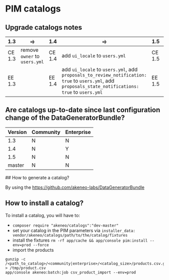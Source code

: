 # PIM catalogs

## Upgrade catalogs notes

  1.3  |&#10596;                     |   1.4  |&#10596;                       |  1.5   |&#10596;|  master
-------|--------------------------------------|-------------------------------|---------------------------------------|--------|--------|----------
CE 1.3 |remove `owner` to `users.yml`| CE 1.4 | add `ui_locale` to `users.yml`| CE 1.5 |nothing to do| CE master  
EE 1.3 |                             | EE 1.4 | add `ui_locale` to `users.yml`, add `proposals_to_review_notification: true` to `users.yml`, add `proposals_state_notifications: true` to `users.yml`| EE 1.5 |nothing to do| EE master  

## Are catalogs up-to-date since last configuration change of the DataGeneratorBundle?

Version | Community | Enterprise
--------|-----------|-----------
1.3     | N         | N
1.4     | N         | Y
1.5     | N         | N
master  | N         | N

## How to generate a catalog?

By using the https://github.com/akeneo-labs/DataGeneratorBundle

## How to install a catalog?

To install a catalog, you will have to:

- `composer require "akeneo/catalogs":"dev-master"` 
- set your catalog in the PIM parameters via `installer_data: vendor/akeneo/catalogs/path/to/the/catalog/fixtures`
- install the fixtures `rm -rf app/cache && app/console pim:install --env=prod --force`
- import the products 
```
gunzip -c /<path_to_catalog>/<community|enterprise>/<catalog_size>/products.csv.gz > /tmp/product.csv
app/console akeneo:batch:job csv_product_import --env=prod
```

